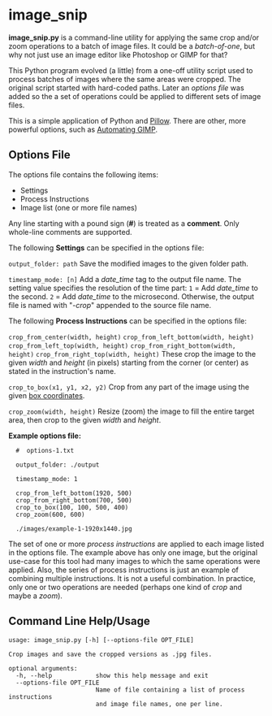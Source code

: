 # image_snip #

**image_snip.py** is a command-line utility for applying the same crop and/or zoom operations to a batch of image files. It could be a *batch-of-one*, but why not just use an image editor like Photoshop or GIMP for that?

This Python program evolved (a little) from a one-off utility script used to process batches of images where the same areas were cropped. The original script started with hard-coded paths. Later an *options file* was added so the a set of operations could be applied to different sets of image files.

This is a simple application of Python and [Pillow](https://python-pillow.org/). There are other, more powerful options, such as [Automating GIMP](https://www.gimp.org/tutorials/Automate_Editing_in_GIMP/).


## Options File ##

The options file contains the following items:
- Settings
- Process Instructions
- Image list (one or more file names)

Any line starting with a pound sign (**#**) is treated as a **comment**. Only whole-line comments are supported.

The following **Settings** can be specified in the options file:

`output_folder: path`
Save the modified images to the given folder path.

`timestamp_mode: [n]`
Add a *date_time* tag to the output file name. The setting value specifies the resolution of the time part:
`1` = Add *date_time* to the second.
`2` = Add *date_time* to the microsecond.
Otherwise, the output file is named with "*-crop*" appended to the source file name.

The following **Process Instructions** can be specified in the options file:

`crop_from_center(width, height)`
`crop_from_left_bottom(width, height)`
`crop_from_left_top(width, height)`
`crop_from_right_bottom(width, height)`
`crop_from_right_top(width, height)`
These crop the image to the given *width* and *height* (in pixels) starting from the corner (or center) as stated in the instruction's name.

`crop_to_box(x1, y1, x2, y2)`
Crop from any part of the image using the given [box coordinates](https://pillow.readthedocs.io/en/stable/handbook/concepts.html#coordinate-system).

`crop_zoom(width, height)`
Resize (zoom) the image to fill the entire target area, then crop to the given *width* and *height*.


**Example options file:**

```
  #  options-1.txt

  output_folder: ./output

  timestamp_mode: 1

  crop_from_left_bottom(1920, 500)
  crop_from_right_bottom(700, 500)
  crop_to_box(100, 100, 500, 400)
  crop_zoom(600, 600)

  ./images/example-1-1920x1440.jpg
```

The set of one or more *process instructions* are applied to each image listed in the options file. The example above has only one image, but the original use-case for this tool had many images to which the same operations were applied. Also, the series of process instructions is just an example of combining multiple instructions. It is not a useful combination. In practice, only one or two operations are needed (perhaps one kind of *crop* and maybe a *zoom*).


## Command Line Help/Usage ##

```
usage: image_snip.py [-h] [--options-file OPT_FILE]

Crop images and save the cropped versions as .jpg files.

optional arguments:
  -h, --help            show this help message and exit
  --options-file OPT_FILE
                        Name of file containing a list of process instructions
                        and image file names, one per line.
```
